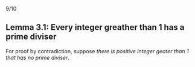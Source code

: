 9/10
## Lemma 3.1: Every integer greather than 1 has a prime diviser
For proof by contradiction, suppose *there is positive integer geater than 1 that has no prime diviser*.

